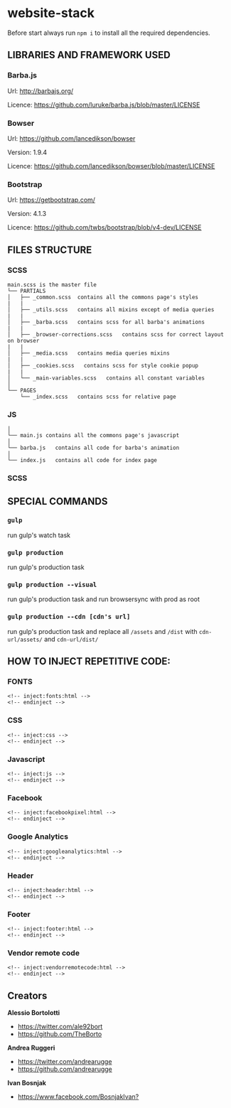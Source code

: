 # website-stack
Before start always run `npm i` to install all the required dependencies.

## LIBRARIES AND FRAMEWORK USED

###	Barba.js


Url: http://barbajs.org/

Licence: https://github.com/luruke/barba.js/blob/master/LICENSE


### Bowser


Url: https://github.com/lancedikson/bowser

Version: 1.9.4

Licence: https://github.com/lancedikson/bowser/blob/master/LICENSE


### Bootstrap


Url: https://getbootstrap.com/

Version: 4.1.3

Licence: https://github.com/twbs/bootstrap/blob/v4-dev/LICENSE


## FILES STRUCTURE

### SCSS

```
main.scss is the master file
└── PARTIALS
│   ├── _common.scss  contains all the commons page's styles
|   |
│   ├── _utils.scss   contains all mixins except of media queries
|   |
│   ├── _barba.scss   contains scss for all barba's animations
|   |
│   ├── _browser-corrections.scss   contains scss for correct layout on browser
|   |
│   ├── _media.scss   contains media queries mixins
|   |
│   ├── _cookies.scss   contains scss for style cookie popup
|   |
│   └── _main-variables.scss   contains all constant variables
│   
└── PAGES
    └── _index.scss   contains scss for relative page
```


### JS

```
│   
└── main.js contains all the commons page's javascript
│   
└── barba.js   contains all code for barba's animation
│   
└── index.js   contains all code for index page
```

### SCSS

## SPECIAL COMMANDS

### `gulp`
run gulp's watch task

### `gulp production`
run gulp's production task

### `gulp production --visual`
run gulp's production task and run browsersync with prod as root

### `gulp production --cdn [cdn's url]`
run gulp's production task and replace all `/assets` and `/dist` with `cdn-url/assets/` and `cdn-url/dist/`

## HOW TO INJECT REPETITIVE CODE:

### FONTS
```
<!-- inject:fonts:html -->
<!-- endinject -->
```

### CSS
```
<!-- inject:css -->
<!-- endinject -->
```
### Javascript
```
<!-- inject:js -->
<!-- endinject -->
```
### Facebook
```
<!-- inject:facebookpixel:html -->
<!-- endinject -->
```

### Google Analytics
```
<!-- inject:googleanalytics:html -->
<!-- endinject -->
```

### Header
```
<!-- inject:header:html -->
<!-- endinject -->
```

### Footer
```
<!-- inject:footer:html -->
<!-- endinject -->
```

### Vendor remote code
```
<!-- inject:vendorremotecode:html -->
<!-- endinject -->
```


## Creators


**Alessio Bortolotti**

- <https://twitter.com/ale92bort>
- <https://github.com/TheBorto>

**Andrea Ruggeri**

- <https://twitter.com/andrearugge>
- <https://github.com/andrearugge>

**Ivan Bosnjak**

- <https://www.facebook.com/BosnjakIvan?>

